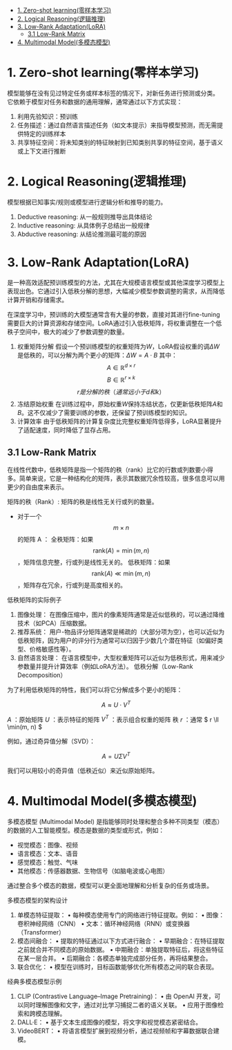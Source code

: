 

- [1. Zero-shot learning(零样本学习)](#1-zero-shot-learning零样本学习)
- [2. Logical Reasoning(逻辑推理)](#2-logical-reasoning逻辑推理)
- [3. Low-Rank Adaptation(LoRA)](#3-low-rank-adaptationlora)
  - [3.1 Low-Rank Matrix](#31-low-rank-matrix)
- [4. Multimodal Model(多模态模型)](#4-multimodal-model多模态模型)



# 1. Zero-shot learning(零样本学习)
模型能够在没有见过特定任务或样本标签的情况下，对新任务进行预测或分类。
它依赖于模型对任务和数据的通用理解，通常通过以下方式实现：
1. 利用先验知识：预训练
2. 任务描述：通过自然语言描述任务（如文本提示）来指导模型预测，而无需提供特定的训练样本
3. 共享特征空间：将未知类别的特征映射到已知类别共享的特征空间，基于语义或上下文进行推断

# 2. Logical Reasoning(逻辑推理)
模型根据已知事实/规则或模型进行逻辑分析和推导的能力。
1. Deductive reasoning: 从一般规则推导出具体结论
2. Inductive reasoning: 从具体例子总结出一般规律
3. Abductive reasoning: 从结论推测最可能的原因

# 3. Low-Rank Adaptation(LoRA)
是一种高效适配预训练模型的方法，尤其在大规模语言模型或其他深度学习模型上表现出色。它通过引入低秩分解的思想，大幅减少模型参数调整的需求，从而降低计算开销和存储需求。

在深度学习中，预训练的大模型通常含有大量的参数，直接对其进行fine-tuning需要巨大的计算资源和存储空间。LoRA通过引入低秩矩阵，将权重调整在一个低秩子空间中，极大的减少了参数调整的数量。
1. 权重矩阵分解
假设一个预训练模型的权重矩阵为$W$，LoRA假设权重的调$\Delta W$是低秩的，可以分解为两个更小的矩阵：$\Delta W = A \cdot B$
其中：
  $$ A \in \mathbb{R}^{d \times r} $$
  $$ B \in \mathbb{R}^{r \times k} $$
  $$ r  是分解的秩（通常远小于d和k）$$
2. 冻结原始权重
在训练过程中，原始权重$W$保持冻结状态，仅更新低秩矩阵$A$和$B$。这不仅减少了需要训练的参数，还保留了预训练模型的知识。
3. 计算效率
由于低秩矩阵的计算复杂度比完整权重矩阵低得多，LoRA显著提升了适配速度，同时降低了显存占用。

## 3.1 Low-Rank Matrix
在线性代数中，低秩矩阵是指一个矩阵的秩（rank）比它的行数或列数要小得多。简单来说，它是一种结构化的矩阵，表示其数据冗余性较高，很多信息可以用更少的自由度来表示。

矩阵的秩（Rank）: 矩阵的秩是线性无关行或列的数量。
- 对于一个 $$ m \times n $$ 的矩阵  A ：
  全秩矩阵：如果 $$ \text{rank}(A) = \min(m, n) $$，矩阵信息完整，行或列是线性无关的。
  低秩矩阵：如果 $$ \text{rank}(A) \ll \min(m, n) $$，矩阵存在冗余，行或列是高度相关的。

低秩矩阵的实际例子

1. 图像处理：
在图像压缩中，图片的像素矩阵通常是近似低秩的，可以通过降维技术（如PCA）压缩数据。
2. 推荐系统：
用户-物品评分矩阵通常是稀疏的（大部分项为空），也可以近似为低秩矩阵，因为用户的评分行为通常可以归因于少数几个潜在特征（如偏好类型、价格敏感性等）。
3. 自然语言处理：
在语言模型中，大型权重矩阵可以近似为低秩形式，用来减少参数量并提升计算效率（例如LoRA方法）。
低秩分解（Low-Rank Decomposition）

为了利用低秩矩阵的特性，我们可以将它分解成多个更小的矩阵：

$$ A \approx U \cdot V^T $$

$A$ ：原始矩阵
$U$ ：表示特征的矩阵
$V^T$ ：表示组合权重的矩阵
秩  $r$ ：通常 $ r \ll \min(m, n) $

例如，通过奇异值分解（SVD）：

$$ A = U \Sigma V^T $$

我们可以用较小的奇异值（低秩近似）来近似原始矩阵。

# 4. Multimodal Model(多模态模型)

多模态模型 (Multimodal Model) 是指能够同时处理和整合多种不同类型（模态）的数据的人工智能模型。模态是数据的类型或形式，例如：
- 视觉模态：图像、视频
- 语言模态：文本、语音
- 感觉模态：触觉、气味
- 其他模态：传感器数据、生物信号（如脑电波或心电图）

通过整合多个模态的数据，模型可以更全面地理解和分析复杂的任务或场景。

多模态模型的架构设计

1.	单模态特征提取：
•	每种模态使用专门的网络进行特征提取。例如：
•	图像：卷积神经网络（CNN）
•	文本：循环神经网络（RNN）或变换器（Transformer）
2.	模态间融合：
•	提取的特征通过以下方式进行融合：
•	早期融合：在特征提取之前就合并不同模态的原始数据。
•	中期融合：单独提取特征后，将这些特征在某一层合并。
•	后期融合：各模态单独完成部分任务，再将结果整合。
3.	联合优化：
•	模型在训练时，目标函数能够优化所有模态之间的联合表现。

经典多模态模型示例

1.	CLIP (Contrastive Language–Image Pretraining)：
•	由 OpenAI 开发，可以同时理解图像和文字，通过对比学习捕捉二者的语义关联。
•	应用于图像检索和跨模态理解。
2.	DALL·E：
•	基于文本生成图像的模型，将文字和视觉模态紧密结合。
3.	VideoBERT：
•	将语言模型扩展到视频分析，通过视频帧和字幕数据联合建模。

